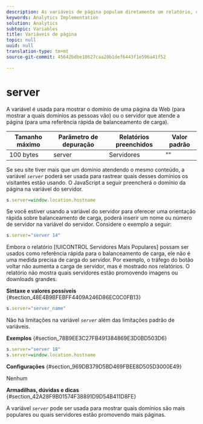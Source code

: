 ```yaml
---
description: As variáveis de página populam diretamente um relatório, como pageName, Propriedades de lista, Variáveis de lista, entre outros.
keywords: Analytics Implementation
solution: Analytics
subtopic: Variables
title: Variáveis de página
topic: null
uuid: null
translation-type: tm+mt
source-git-commit: 45642bdbe18627caa20b1def6443f1e596a41f52

---
```



# server

A variável é usada para mostrar o domínio de uma página da Web (para mostrar a quais domínios as pessoas vão) ou o servidor que atende a página (para uma referência rápida de balanceamento de carga).

<!-- 

server.xml

 -->

| Tamanho máximo | Parâmetro de depuração | Relatórios preenchidos | Valor padrão |
|---|---|---|---|
| 100 bytes | server | Servidores | "" |

Se seu site tiver mais que um domínio atendendo o mesmo conteúdo, a variável *`server`* poderá ser usada para rastrear quais desses domínios os visitantes estão usando. O JavaScript a seguir preencherá o domínio da página na variável do servidor.

```js
s.server=window.location.hostname
```

Se você estiver usando a variável do servidor para oferecer uma orientação rápida sobre balanceamento de carga, poderá inserir um nome ou número de servidor na variável do servidor. Considere o exemplo a seguir:

```js
s.server="server 14"
```

Embora o relatório [!UICONTROL Servidores Mais Populares] possam ser usados como referência rápida para o balanceamento de carga, ele não é uma medida precisa de carga do servidor. Por exemplo, o tráfego do botão voltar não aumenta a carga de servidor, mas é mostrado nos relatórios. O relatório não mostra quais servidores estão promovendo imagens ou downloads grandes.

**Sintaxe e valores possíveis** {#section_48E4B9BFEBFF4409A246D86EC0C0FB13}

```js
s.server="server_name"
```

Não há limitações na variável *`server`* além das limitações padrão de variáveis.

**Exemplos** {#section_78B9EE3C27FB491384869E3D0BD503D6}

```js
s.server="server 18" 
s.server=window.location.hostname 
```

**Configurações** {#section_969DB379D5BD469FBEE8D505D3000E49}

Nenhum

**Armadilhas, dúvidas e dicas** {#section_42A28F9B01574F38891D9D54B411D8FE}

A variável *`server`* pode ser usada para mostrar quais domínios são mais populares ou quais servidores estão promovendo mais páginas.

